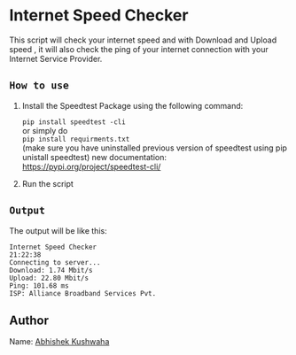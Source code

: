 # Internet Speed Checker

This script will check your internet speed and with Download and Upload speed , it will also check the ping of your internet connection with your Internet Service Provider.


## ```How to use```

1. Install the Speedtest Package using the following command:

    `pip install speedtest -cli`
    <br>
    or simply do
    <br>
    `pip install requirments.txt`
    <br>
    (make sure you have uninstalled previous version of speedtest using pip unistall speedtest)
    new documentation: https://pypi.org/project/speedtest-cli/


2. Run the script 

## ```Output```

The output will be like this:
```
Internet Speed Checker
21:22:38
Connecting to server...
Download: 1.74 Mbit/s
Upload: 22.80 Mbit/s
Ping: 101.68 ms
ISP: Alliance Broadband Services Pvt.
```

## Author
Name: [Abhishek Kushwaha](https://github.com/Abbhiishek)